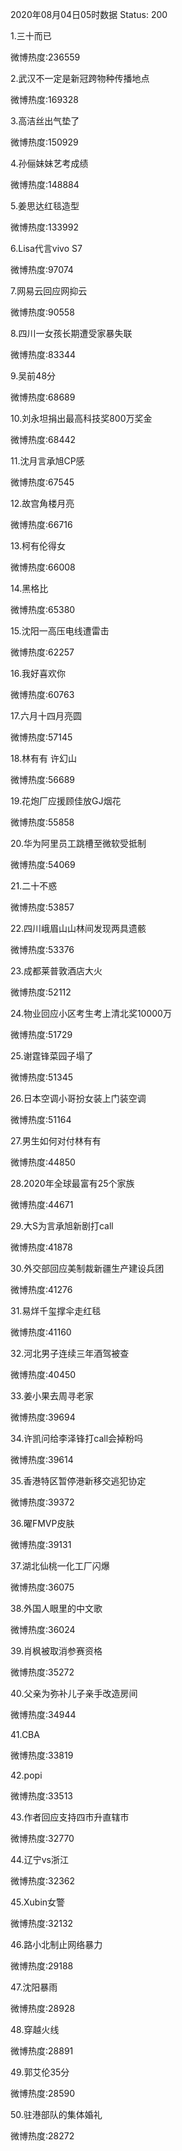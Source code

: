 2020年08月04日05时数据
Status: 200

1.三十而已

微博热度:236559

2.武汉不一定是新冠跨物种传播地点

微博热度:169328

3.高洁丝出气垫了

微博热度:150929

4.孙俪妹妹艺考成绩

微博热度:148884

5.姜思达红毯造型

微博热度:133992

6.Lisa代言vivo S7

微博热度:97074

7.网易云回应网抑云

微博热度:90558

8.四川一女孩长期遭受家暴失联

微博热度:83344

9.吴前48分

微博热度:68689

10.刘永坦捐出最高科技奖800万奖金

微博热度:68442

11.沈月言承旭CP感

微博热度:67545

12.故宫角楼月亮

微博热度:66716

13.柯有伦得女

微博热度:66008

14.黑格比

微博热度:65380

15.沈阳一高压电线遭雷击

微博热度:62257

16.我好喜欢你

微博热度:60763

17.六月十四月亮圆

微博热度:57145

18.林有有 许幻山

微博热度:56689

19.花炮厂应援顾佳放GJ烟花

微博热度:55858

20.华为阿里员工跳槽至微软受抵制

微博热度:54069

21.二十不惑

微博热度:53857

22.四川峨眉山山林间发现两具遗骸

微博热度:53376

23.成都莱普敦酒店大火

微博热度:52112

24.物业回应小区考生考上清北奖10000万

微博热度:51729

25.谢霆锋菜园子塌了

微博热度:51345

26.日本空调小哥扮女装上门装空调

微博热度:51164

27.男生如何对付林有有

微博热度:44850

28.2020年全球最富有25个家族

微博热度:44671

29.大S为言承旭新剧打call

微博热度:41878

30.外交部回应美制裁新疆生产建设兵团

微博热度:41276

31.易烊千玺撑伞走红毯

微博热度:41160

32.河北男子连续三年酒驾被查

微博热度:40450

33.姜小果去周寻老家

微博热度:39694

34.许凯问给李泽锋打call会掉粉吗

微博热度:39614

35.香港特区暂停港新移交逃犯协定

微博热度:39372

36.曜FMVP皮肤

微博热度:39131

37.湖北仙桃一化工厂闪爆

微博热度:36075

38.外国人眼里的中文歌

微博热度:36024

39.肖枫被取消参赛资格

微博热度:35272

40.父亲为弥补儿子亲手改造房间

微博热度:34944

41.CBA

微博热度:33819

42.popi

微博热度:33513

43.作者回应支持四市升直辖市

微博热度:32770

44.辽宁vs浙江

微博热度:32362

45.Xubin女警

微博热度:32132

46.路小北制止网络暴力

微博热度:29188

47.沈阳暴雨

微博热度:28928

48.穿越火线

微博热度:28891

49.郭艾伦35分

微博热度:28590

50.驻港部队的集体婚礼

微博热度:28272

